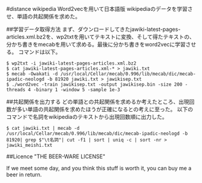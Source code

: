 #distance wikipedia
Word2vecを用いて日本語版 wikipediaのデータを学習させ、単語の共起関係を求めた。

##学習データ取得方法
まず、ダウンロードしてきたjawiki-latest-pages-articles.xml.bz2を、wp2txtを用いてテキストに変換、そして得たテキストの、分かち書きをmecabを用いて求める。最後に分かち書きをword2vecに学習させる。
コマンドは以下。

```
$ wp2txt -i jawiki-latest-pages-articles.xml.bz2
$ cat jawiki-latest-pages-articles.xml-* > jawiki.txt
$ mecab -Owakati -d /usr/local/Cellar/mecab/0.996/lib/mecab/dic/mecab-ipadic-neologd -b 81920 jawiki.txt > jawikisep.txt
$ ./word2vec -train jawikisep.txt -output jawikisep.bin -size 200 -threads 4 -binary 1 -window 5 -sample 1e-3 
```

##共起関係を出力する
どの単語との共起関係を求めるか考えたところ、出現回数が多い単語の共起関係を求めたほうが正確になるとの考えに至った。
以下のコマンドで名詞をwikipediaのテキストから出現回数順に出力した。

```
$ cat jawiki.txt | mecab -d /usr/local/Cellar/mecab/0.996/lib/mecab/dic/mecab-ipadic-neologd -b 81920| grep $"\t名詞"| cut -f1 | sort | uniq -c | sort -nr > jawiki_meishi.txt
```

##Licence
"THE BEER-WARE LICENSE"

If we meet some day, and you think
this stuff is worth it, you can buy me a beer in return.
